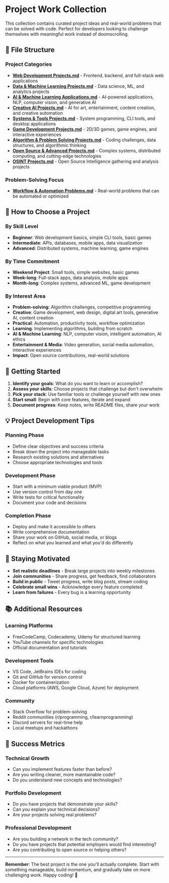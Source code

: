 # Project Work Collection

This collection contains curated project ideas and real-world problems that can be solved with code. Perfect for developers looking to challenge themselves with meaningful work instead of doomscrolling.

## 📁 File Structure

### Project Categories
- **[Web Development Projects.md](Web%20Development%20Projects.md)** - Frontend, backend, and full-stack web applications
- **[Data & Machine Learning Projects.md](Data%20&%20Machine%20Learning%20Projects.md)** - Data science, ML, and analytics projects
- **[AI & Machine Learning Applications.md](AI%20&%20Machine%20Learning%20Applications.md)** - AI-powered applications, NLP, computer vision, and generative AI
- **[Creative AI Projects.md](Creative%20AI%20Projects.md)** - AI for art, entertainment, content creation, and creative automation
- **[Systems & Tools Projects.md](Systems%20&%20Tools%20Projects.md)** - System programming, CLI tools, and desktop applications
- **[Game Development Projects.md](Game%20Development%20Projects.md)** - 2D/3D games, game engines, and interactive experiences
- **[Algorithm & Problem Solving Projects.md](Algorithm%20&%20Problem%20Solving%20Projects.md)** - Coding challenges, data structures, and algorithmic thinking
- **[Open Source & Advanced Projects.md](Open%20Source%20&%20Advanced%20Projects.md)** - Complex systems, distributed computing, and cutting-edge technologies
- **[OSINT Projects.md](OSINT%20Projects.md)** - Open Source Intelligence gathering and analysis projects

### Problem-Solving Focus
- **[Workflow & Automation Problems.md](Workflow%20&%20Automation%20Problems.md)** - Real-world problems that can be automated or optimized

## 🎯 How to Choose a Project

### By Skill Level
- **Beginner**: Web development basics, simple CLI tools, basic games
- **Intermediate**: APIs, databases, mobile apps, data visualization
- **Advanced**: Distributed systems, machine learning, game engines

### By Time Commitment
- **Weekend Project**: Small tools, simple websites, basic games
- **Week-long**: Full-stack apps, data analysis, mobile apps
- **Month-long**: Complex systems, advanced ML, game development

### By Interest Area
- **Problem-solving**: Algorithm challenges, competitive programming
- **Creative**: Game development, web design, digital art tools, generative AI, content creation
- **Practical**: Automation, productivity tools, workflow optimization
- **Learning**: Implementing algorithms, building from scratch
- **AI & Machine Learning**: NLP, computer vision, intelligent automation, AI ethics
- **Entertainment & Media**: Video generation, social media automation, interactive experiences
- **Impact**: Open source contributions, real-world solutions

## 🚀 Getting Started

1. **Identify your goals**: What do you want to learn or accomplish?
2. **Assess your skills**: Choose projects that challenge but don't overwhelm
3. **Pick your stack**: Use familiar tools or challenge yourself with new ones
4. **Start small**: Begin with core features, iterate and expand
5. **Document progress**: Keep notes, write README files, share your work

## 💡 Project Development Tips

### Planning Phase
- Define clear objectives and success criteria
- Break down the project into manageable tasks
- Research existing solutions and alternatives
- Choose appropriate technologies and tools

### Development Phase
- Start with a minimum viable product (MVP)
- Use version control from day one
- Write tests for critical functionality
- Document your code and decisions

### Completion Phase
- Deploy and make it accessible to others
- Write comprehensive documentation
- Share your work on GitHub, social media, or blogs
- Reflect on what you learned and what you'd do differently

## 🔄 Staying Motivated

- **Set realistic deadlines** - Break large projects into weekly milestones
- **Join communities** - Share progress, get feedback, find collaborators
- **Build in public** - Tweet progress, write blog posts, stream coding
- **Celebrate small wins** - Acknowledge every feature completed
- **Learn from failures** - Every bug is a learning opportunity

## 📚 Additional Resources

### Learning Platforms
- FreeCodeCamp, Codecademy, Udemy for structured learning
- YouTube channels for specific technologies
- Official documentation and tutorials

### Development Tools
- VS Code, JetBrains IDEs for coding
- Git and GitHub for version control
- Docker for containerization
- Cloud platforms (AWS, Google Cloud, Azure) for deployment

### Community
- Stack Overflow for problem-solving
- Reddit communities (r/programming, r/learnprogramming)
- Discord servers for real-time help
- Local meetups and hackathons

## 🎯 Success Metrics

### Technical Growth
- Can you implement features faster than before?
- Are you writing cleaner, more maintainable code?
- Do you understand new concepts and technologies?

### Portfolio Development
- Do you have projects that demonstrate your skills?
- Can you explain your technical decisions?
- Are your projects solving real problems?

### Professional Development
- Are you building a network in the tech community?
- Do you have projects that potential employers would find interesting?
- Are you contributing to open source or helping others?

---

**Remember**: The best project is the one you'll actually complete. Start with something manageable, build momentum, and gradually take on more challenging work. Happy coding! 🚀 
